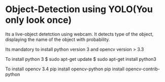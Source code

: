 # Object-Detection using YOLO(You only look once)
Its a live-object detetction using webcam. It detects type of the object, displaying the name of the object with probability.

Its mandatory to install python version 3 and opencv version > 3.3


To install python 3
$ sudo apt-get update
$ sudo apt-get install python3

To install opencv 3.4
pip install opencv-python
pip install opencv-contrib-python
